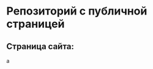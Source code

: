 # Репозиторий с публичной страницей

## Страница сайта:
<!-- Вставить ссылку на публичную страницу -->а